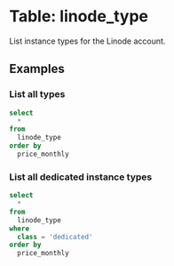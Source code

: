 # Table: linode_type

List instance types for the Linode account.

## Examples

### List all types

```sql
select
  *
from
  linode_type
order by
  price_monthly
```

### List all dedicated instance types

```sql
select
  *
from
  linode_type
where
  class = 'dedicated'
order by
  price_monthly
```
